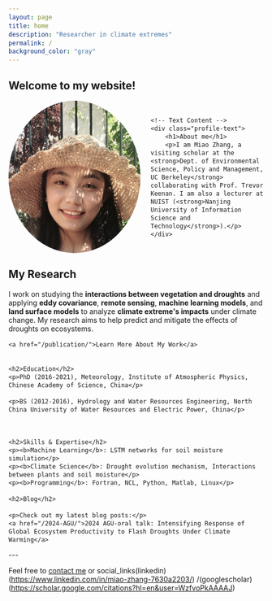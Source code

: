 ```yaml
---
layout: page
title: home
description: "Researcher in climate extremes"
permalink: /
background_color: "gray"
---
```

## Welcome to my website! 

<div style="display: flex; align-items: center; gap: 20px;">
    <!-- Profile Photo -->
    <img src="/assets/images/Miao.jpg" alt="Miao Zhang" style="border-radius: 50%; width: 260px; height: 300px; object-fit: cover;" />
    
    <!-- Text Content -->
    <div class="profile-text">
        <h1>About me</h1>
        <p>I am Miao Zhang, a visiting scholar at the <strong>Dept. of Environmental Science, Policy and Management, UC Berkeley</strong> collaborating with Prof. Trevor Keenan. I am also a lecturer at NUIST (<strong>Nanjing University of Information Science and Technology</strong>).</p>
    </div>
</div>

<div class="container">
    <h2>My Research</h2>
    <p>I work on studying the <b>interactions between vegetation and droughts</b> and applying <b>eddy covariance</b>, <b>remote sensing</b>, <b>machine learning models</b>, and <b>land surface models</b> to analyze <b>climate extreme's impacts</b> under climate change. My research aims to help predict and mitigate the effects of droughts on ecosystems.</p>

    <a href="/publication/">Learn More About My Work</a>


    <h2>Education</h2>
    <p>PhD (2016-2021), Meteorology, Institute of Atmospheric Physics, Chinese Academy of Science, China</p>

    <p>BS (2012-2016), Hydrology and Water Resources Engineering, North China University of Water Resources and Electric Power, China</p>



    <h2>Skills & Expertise</h2>
    <p><b>Machine Learning</b>: LSTM networks for soil moisture simulation</p>
    <p><b>Climate Science</b>: Drought evolution mechanism, Interactions between plants and soil moisture</p>
    <p><b>Programming</b>: Fortran, NCL, Python, Matlab, Linux</p>

    <h2>Blog</h2>

    <p>Check out my latest blog posts:</p>
    <a href="/2024-AGU/">2024 AGU-oral talk: Intensifying Response of Global Ecosystem Productivity to Flash Droughts Under Climate Warming</a>
</div> 
---

Feel free to [contact me](contact) or social_links(linkedin)(https://www.linkedin.com/in/miao-zhang-7630a2203/) /(googlescholar)(https://scholar.google.com/citations?hl=en&user=WzfvoPkAAAAJ)
